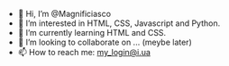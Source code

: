 - 👋 Hi, I’m @Magnificiasco
- 👀 I’m interested in HTML, CSS, Javascript and Python.
- 🌱 I’m currently learning HTML and CSS.
- 💞️ I’m looking to collaborate on ... (meybe later)
- 📫 How to reach me: my_login@i.ua

<!---
Magnificiasco/Magnificiasco is a ✨ special ✨ repository because its `README.md` (this file) appears on your GitHub profile.
You can click the Preview link to take a look at your changes.
--->
